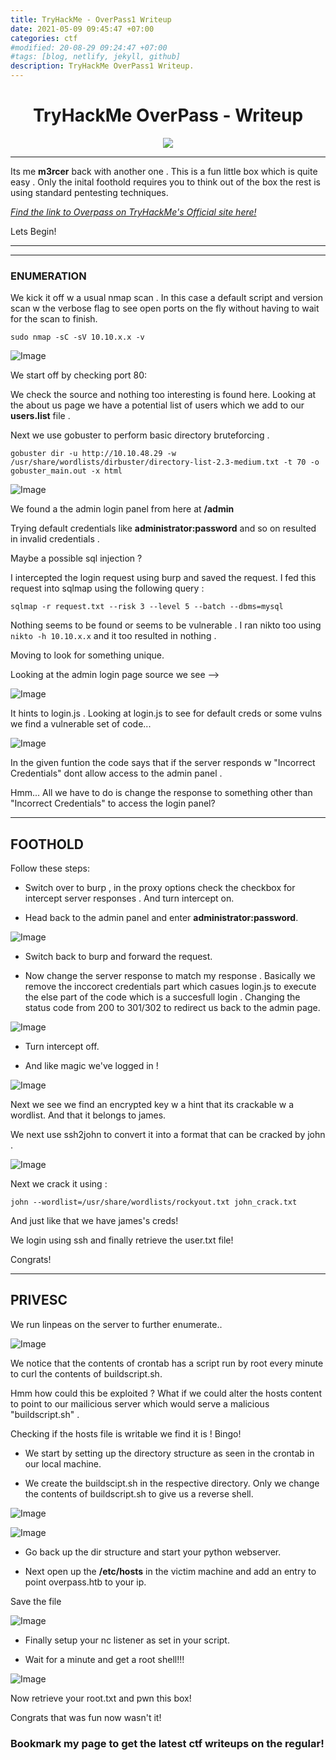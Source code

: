 ```yaml
---
title: TryHackMe - OverPass1 Writeup
date: 2021-05-09 09:45:47 +07:00
categories: ctf
#modified: 20-08-29 09:24:47 +07:00
#tags: [blog, netlify, jekyll, github]
description: TryHackMe OverPass1 Writeup.
---
```



<h1 align="center"> TryHackMe OverPass - Writeup</h1>

<p align="center">
 <img src="https://i.imgur.com/LPggi78.png">
</p>

<hr>

Its me **m3rcer** back with another one .
This is a fun little box which is quite easy . Only the inital foothold requires you to think out of the box the rest is using standard pentesting techniques. 

*[Find the link to Overpass on TryHackMe's Official site here!](https://tryhackme.com/room/overpass)*

Lets Begin!

----------------------------------------------------------------------------------------------------

<hr>

### ENUMERATION

We kick it off w a usual nmap scan . In this case a default script and version scan w the verbose flag to see open ports on the fly without having to wait for the scan to finish.

`sudo nmap -sC -sV 10.10.x.x -v`

![Image](images/overpass1.png)


We start off by checking port 80:

We check the source and nothing too interesting is found here. 
Looking at the about us page we have a potential list of users which we add to our **users.list** file .

Next we use gobuster to perform basic directory bruteforcing .

`gobuster dir -u http://10.10.48.29 -w /usr/share/wordlists/dirbuster/directory-list-2.3-medium.txt -t 70 -o gobuster_main.out -x html`


![Image](images/overpass2.png)

We found a the admin login panel from here at **/admin**

Trying default credentials like __administrator:password__ and so on resulted in invalid credentials .

Maybe a possible sql injection ? 

I intercepted the login request using burp and saved the request. 
I fed this request into sqlmap using the following query :

`sqlmap -r request.txt --risk 3 --level 5 --batch --dbms=mysql`

Nothing seems to be found or seems to be vulnerable . I ran nikto too using `nikto -h 10.10.x.x` and it too resulted in nothing .

Moving to look for something unique. 

Looking at the admin login page source we see -->

![Image](images/overpass3.png) 

It hints to login.js . Looking at login.js to see for default creds or some vulns we find a vulnerable set of code... 

![Image](images/overpass4.png) 

In the given funtion the code says that if the server responds w "Incorrect Credentials" dont allow access to the admin panel .

Hmm... All we have to do is change the response to something other than "Incorrect Credentials" to access the login panel?

----------------------------------------------------------------------------------------------------

## FOOTHOLD

Follow these steps:

- Switch over to burp , in the proxy options check the checkbox for intercept server responses . And turn intercept on.

- Head back to the admin panel and enter **administrator:password**.

![Image](images/overpass5.png) 

- Switch back to burp and forward the request.

- Now change the server response to match my response . Basically we remove the inccorect credentials part which casues login.js to execute the else part of the code which is a succesfull login . Changing the status code from 200 to 301/302 to redirect us back to the admin page.

![Image](images/overpass6.png) 

- Turn intercept off.

- And like magic we've logged in !

![Image](images/overpass7.png) 

Next we see we find an encrypted key w a hint that its crackable w a wordlist. And that it belongs to james.

We next use ssh2john to convert it into a format that can be cracked by john .

![Image](images/overpass8.png) 

Next we crack it using :

`john --wordlist=/usr/share/wordlists/rockyout.txt john_crack.txt`

And just like that we have james's creds!

We login using ssh and finally retrieve the user.txt file!

Congrats! 

----------------------------------------------------------------------------------------------------

## PRIVESC

We run linpeas on the server to further enumerate..

![Image](images/overpass10.png)

We notice that the contents of crontab has a script run by root every minute to curl the contents of buildscript.sh. 

Hmm how could this be exploited ? What if we could alter the hosts content to point to our mailicious server which would serve a malicious "buildscript.sh" . 

Checking if the hosts file is writable we find it is ! Bingo!

- We start by setting up the directory structure as seen in the crontab in our local machine.

- We create the buildscipt.sh in the respective directory. Only we change the contents of buildscript.sh to give us a reverse shell.

![Image](images/overpass11.png) 

![Image](images/overpass12.png) 

- Go back up the dir structure and start your python webserver.

- Next open up the __/etc/hosts__ in the victim machine and add an entry to point overpass.htb to your ip.

Save the file 

![Image](images/overpass13.png) 

- Finally setup your nc listener as set in your script.

- Wait for a minute and get a root shell!!!

![Image](images/overpass14.png) 

Now retrieve your root.txt and pwn this box!

Congrats that was fun now wasn't it!

### Bookmark my page to get the latest ctf writeups on the regular!


















